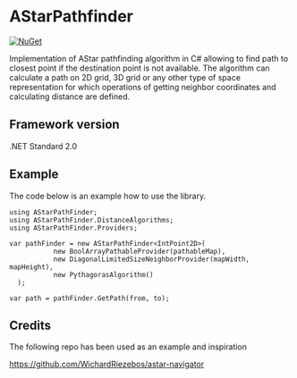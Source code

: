 # AStarPathfinder
[![NuGet](https://buildstats.info/nuget/GenericAStarPathFinder)](https://www.nuget.org/packages/GenericAStarPathFinder/)


Implementation of AStar pathfinding algorithm in C# allowing to find path to closest point if the destination point is not available.
The algorithm can calculate a path on 2D grid, 3D grid or any other type of space representation for which operations of 
getting neighbor coordinates and calculating distance are defined.

## Framework version
.NET Standard 2.0

## Example
The code below is an example how to use the library.
```
using AStarPathFinder;
using AStarPathFinder.DistanceAlgorithms;
using AStarPathFinder.Providers;

var pathFinder = new AStarPathFinder<IntPoint2D>(
           new BoolArrayPathableProvider(pathableMap),
           new DiagonalLimitedSizeNeighborProvider(mapWidth, mapHeight),
           new PythagorasAlgorithm()
  );

var path = pathFinder.GetPath(from, to);
```

## Credits
The following repo has been used as an example and inspiration

https://github.com/WichardRiezebos/astar-navigator
